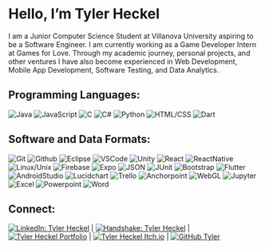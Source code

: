 # Hello, I’m Tyler Heckel

I am a Junior Computer Science Student at Villanova University aspiring to be a Software Engineer. I am currently working as a Game Developer Intern at Games for Love. Through my academic journey, personal projects, and other ventures I have also become experienced in Web Development, Mobile App Development, Software Testing, and Data Analytics.

## Programming Languages:
![Java](https://img.shields.io/badge/Java-CD5C5C?style=for-the-badge&logo=java&logoColor=white)
![JavaScript](https://img.shields.io/badge/JavaScript-F7DF1E?style=for-the-badge&logo=javascript&logoColor=black)
![C](https://img.shields.io/badge/-00599C?style=for-the-badge&logo=c&logoColor=white)
![C#](https://img.shields.io/badge/C%23-4B0082?style=for-the-badge&logo=c-sharp&logoColor=white)
![Python](https://img.shields.io/badge/Python-3776AB?style=for-the-badge&logo=python&logoColor=white)
![HTML/CSS](https://img.shields.io/badge/HTML%2FCSS-CD5C5C?style=for-the-badge&logo=html5&logoColor=white)
![Dart](https://img.shields.io/badge/Dart-00BFFF?style=for-the-badge&logo=dart&logoColor=white)


## Software and Data Formats:
![Git](https://img.shields.io/badge/Git-CD5C5C?style=for-the-badge&logo=git&logoColor=white)
![Github](https://img.shields.io/badge/Github-181717?style=for-the-badge&logo=github&logoColor=white)
![Eclipse](https://img.shields.io/badge/Eclipse-483D8B?style=for-the-badge&logo=eclipse&logoColor=white)
![VSCode](https://img.shields.io/badge/VSCode-00BFFF?style=for-the-badge&logo=visual-studio-code&logoColor=white)
![Unity](https://img.shields.io/badge/Unity-000000?style=for-the-badge&logo=unity&logoColor=white)
![React](https://img.shields.io/badge/React-61DAFB?style=for-the-badge&logo=react&logoColor=white)
![ReactNative](https://img.shields.io/badge/ReactNative-61DAFB?style=for-the-badge&logo=react&logoColor=white)
![Linux/Unix](https://img.shields.io/badge/Linux/Unix-000000?style=for-the-badge&logo=linux&logoColor=white)
![Firebase](https://img.shields.io/badge/Firebase-FFCA28?style=for-the-badge&logo=firebase&logoColor=black)
![Expo](https://img.shields.io/badge/Expo-000000?style=for-the-badge&logo=expo&logoColor=white)
![JSON](https://img.shields.io/badge/JSON-000000?style=for-the-badge&logo=json&logoColor=white)
![JUnit](https://img.shields.io/badge/JUnit-25A162?style=for-the-badge&logo=junit&logoColor=white)
![Bootstrap](https://img.shields.io/badge/Bootstrap-563D7C?style=for-the-badge&logo=bootstrap&logoColor=white)
![Flutter](https://img.shields.io/badge/Flutter-00BFFF?style=for-the-badge&logo=flutter&logoColor=white)
![AndroidStudio](https://img.shields.io/badge/AndroidStudio-6B8E23?style=for-the-badge&logo=androidstudio&logoColor=white)
![Lucidchart](https://img.shields.io/badge/Lucidchart-FFA500?style=for-the-badge&logo=lucid&logoColor=white)
![Trello](https://img.shields.io/badge/Trello-3776AB?style=for-the-badge&logo=trello&logoColor=white)
![Anchorpoint](https://img.shields.io/badge/Anchorpoint-00599C?style=for-the-badge&logo=anchorpoint&logoColor=white)
![WebGL](https://img.shields.io/badge/webgl-00BFFF?style=for-the-badge&logo=webgl&logoColor=white)
![Jupyter](https://img.shields.io/badge/Jupyter-FFA500?style=for-the-badge&logo=jupyter&logoColor=white)
![Excel](https://img.shields.io/badge/Excel-217346?style=for-the-badge&logo=microsoft-excel&logoColor=white)
![Powerpoint](https://img.shields.io/badge/Powerpoint-CD5C5C?style=for-the-badge&logo=microsoft-powerpoint&logoColor=white)
![Word](https://img.shields.io/badge/Word-00599C?style=for-the-badge&logo=microsoft-word&logoColor=white)

## Connect:
[![LinkedIn: Tyler Heckel](https://img.shields.io/badge/-LinkedIn-00599C?style=flat-square&logo=linkedin&logoColor=white&link=https://www.linkedin.com/in/tyler-heckel-1434b52b4/)](https://www.linkedin.com/in/tyler-heckel-1434b52b4/) | [![Handshake: Tyler Heckel](https://img.shields.io/badge/-Handshake-FFFF00?style=flat-square&logo=handshake&logoColor=white&link=https://villanova.joinhandshake.com/stu/users/40794812)](https://villanova.joinhandshake.com/stu/users/40794812) | [![Tyler Heckel Portfolio](https://img.shields.io/badge/-Portfolio-00599C?style=flat-square&logo=&logoColor=white&link=https://tylerheckelportfolio.netlify.app/)](https://tylerheckelportfolio.netlify.app/) | [![Tyler Heckel Itch.io](https://img.shields.io/badge/-Itch.io-CD5C5C?style=flat-square&logo=Itch.io&logoColor=white&link=https://tylerheckel2.itch.io/)](https://tylerheckel2.itch.io/) | [![GitHub Tyler](https://img.shields.io/github/followers/tylerheckel2?label=follow&style=social)](https://github.com/tylerheckel2)

<!---
tylerheckel2/tylerheckel2 is a ✨ special ✨ repository because its `README.md` (this file) appears on your GitHub profile.
You can click the Preview link to take a look at your changes.
--->
